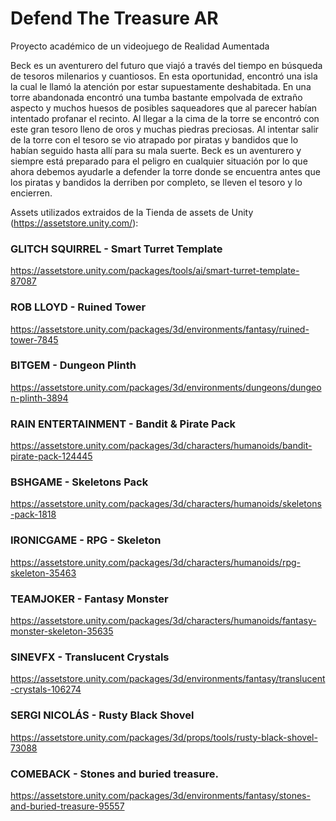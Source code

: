 # Defend The Treasure AR
Proyecto académico de un videojuego de Realidad Aumentada

Beck es un aventurero del futuro que viajó a través del tiempo en búsqueda de tesoros milenarios y cuantiosos. En esta oportunidad, encontró una isla la cual le llamó la atención por estar supuestamente deshabitada. En una torre abandonada encontró una tumba bastante empolvada de extraño aspecto y muchos huesos de posibles saqueadores que al parecer habían intentado profanar el recinto. Al llegar a la cima de la torre se encontró con este gran tesoro lleno de oros y muchas piedras preciosas. Al intentar salir de la torre con el tesoro se vio atrapado por piratas y bandidos que lo habían seguido hasta allí para su mala suerte. Beck es un aventurero y siempre está preparado para el peligro en cualquier situación por lo que ahora debemos ayudarle a defender la torre donde se encuentra antes que los piratas y bandidos la derriben por completo, se lleven el tesoro y lo encierren.


Assets utilizados extraidos de la Tienda de assets de Unity (https://assetstore.unity.com/):

### GLITCH SQUIRREL - Smart Turret Template

https://assetstore.unity.com/packages/tools/ai/smart-turret-template-87087

### ROB LLOYD - Ruined Tower

https://assetstore.unity.com/packages/3d/environments/fantasy/ruined-tower-7845 

### BITGEM - Dungeon Plinth

https://assetstore.unity.com/packages/3d/environments/dungeons/dungeon-plinth-3894 

### RAIN ENTERTAINMENT - Bandit & Pirate Pack

https://assetstore.unity.com/packages/3d/characters/humanoids/bandit-pirate-pack-124445 

### BSHGAME - Skeletons Pack

https://assetstore.unity.com/packages/3d/characters/humanoids/skeletons-pack-1818 

### IRONICGAME - RPG - Skeleton

https://assetstore.unity.com/packages/3d/characters/humanoids/rpg-skeleton-35463 

### TEAMJOKER - Fantasy Monster

https://assetstore.unity.com/packages/3d/characters/humanoids/fantasy-monster-skeleton-35635 

### SINEVFX - Translucent Crystals

https://assetstore.unity.com/packages/3d/environments/fantasy/translucent-crystals-106274 

### SERGI NICOLÁS - Rusty Black Shovel

https://assetstore.unity.com/packages/3d/props/tools/rusty-black-shovel-73088 

### COMEBACK - Stones and buried treasure.

https://assetstore.unity.com/packages/3d/environments/fantasy/stones-and-buried-treasure-95557 
